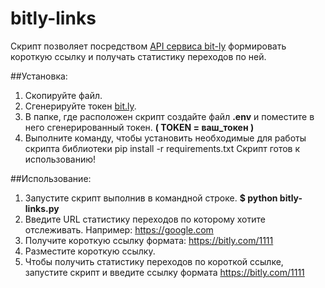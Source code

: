# bitly-links
Скрипт позволяет посредством [API сервиса bit-ly](https://bitly.com/) формировать короткую ссылку и получать
статистику переходов по ней.

##Установка:
1. Скопируйте файл.
2. Сгенерируйте токен [bit.ly](https://bitly.com/a/oauth_apps).
3. В папке, где расположен скрипт создайте файл **.env** и поместите в него сгенерированный
токен.
    **( TOKEN = ваш_токен )**
4. Выполните команду, чтобы установить необходимые для работы скрипта библиотеки
    pip install -r requirements.txt
Скрипт готов к использованию!

##Использование:
1. Запустите скрипт выполнив в командной строке.
    **$ python bitly-links.py**
2. Введите URL статистику переходов по которому хотите отслеживать. Например:
    https://google.com
3. Получите короткую ссылку формата:
    https://bitly.com/1111
4. Разместите короткую ссылку.
5. Чтобы получить статистику переходов по короткой ссылке, запустите скрипт и введите ссылку формата
    https://bitly.com/1111
